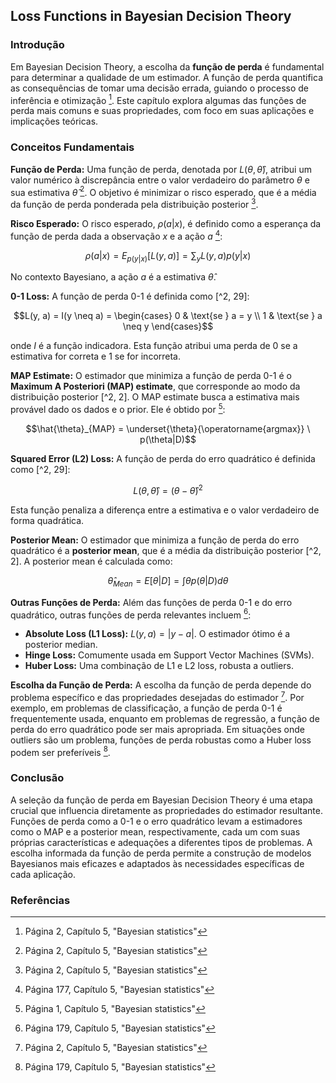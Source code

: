 ## Loss Functions in Bayesian Decision Theory

### Introdução
Em Bayesian Decision Theory, a escolha da **função de perda** é fundamental para determinar a qualidade de um estimador. A função de perda quantifica as consequências de tomar uma decisão errada, guiando o processo de inferência e otimização [^2]. Este capítulo explora algumas das funções de perda mais comuns e suas propriedades, com foco em suas aplicações e implicações teóricas.

### Conceitos Fundamentais

**Função de Perda:** Uma função de perda, denotada por $L(\theta, \hat{\theta})$, atribui um valor numérico à discrepância entre o valor verdadeiro do parâmetro $\theta$ e sua estimativa $\hat{\theta}$ [^2]. O objetivo é minimizar o risco esperado, que é a média da função de perda ponderada pela distribuição posterior [^2].

**Risco Esperado:** O risco esperado, $\rho(a|x)$, é definido como a esperança da função de perda dada a observação $x$ e a ação $a$ [^29]:

$$\rho(a|x) = E_{p(y|x)}[L(y, a)] = \sum_{y}L(y, a)p(y|x)$$

No contexto Bayesiano, a ação $a$ é a estimativa $\hat{\theta}$.

**0-1 Loss:** A função de perda 0-1 é definida como [^2, 29]:

$$L(y, a) = I(y \neq a) = \begin{cases} 0 & \text{se } a = y \\ 1 & \text{se } a \neq y \end{cases}$$

onde $I$ é a função indicadora. Esta função atribui uma perda de 0 se a estimativa for correta e 1 se for incorreta.

**MAP Estimate:** O estimador que minimiza a função de perda 0-1 é o **Maximum A Posteriori (MAP) estimate**, que corresponde ao modo da distribuição posterior [^2, 2]. O MAP estimate busca a estimativa mais provável dado os dados e o prior. Ele é obtido por [^1]:

$$\hat{\theta}_{MAP} = \underset{\theta}{\operatorname{argmax}} \ p(\theta|D)$$

**Squared Error (L2) Loss:** A função de perda do erro quadrático é definida como [^2, 29]:

$$L(\theta, \hat{\theta}) = (\theta - \hat{\theta})^2$$

Esta função penaliza a diferença entre a estimativa e o valor verdadeiro de forma quadrática.

**Posterior Mean:** O estimador que minimiza a função de perda do erro quadrático é a **posterior mean**, que é a média da distribuição posterior [^2, 2]. A posterior mean é calculada como:

$$\hat{\theta}_{Mean} = E[\theta|D] = \int \theta p(\theta|D) d\theta$$

**Outras Funções de Perda:** Além das funções de perda 0-1 e do erro quadrático, outras funções de perda relevantes incluem [^31]:

*   **Absolute Loss (L1 Loss):** $L(y, a) = |y - a|$. O estimador ótimo é a posterior median.
*   **Hinge Loss:** Comumente usada em Support Vector Machines (SVMs).
*   **Huber Loss:** Uma combinação de L1 e L2 loss, robusta a outliers.

**Escolha da Função de Perda:** A escolha da função de perda depende do problema específico e das propriedades desejadas do estimador [^2]. Por exemplo, em problemas de classificação, a função de perda 0-1 é frequentemente usada, enquanto em problemas de regressão, a função de perda do erro quadrático pode ser mais apropriada. Em situações onde outliers são um problema, funções de perda robustas como a Huber loss podem ser preferíveis [^31].

### Conclusão
A seleção da função de perda em Bayesian Decision Theory é uma etapa crucial que influencia diretamente as propriedades do estimador resultante. Funções de perda como a 0-1 e o erro quadrático levam a estimadores como o MAP e a posterior mean, respectivamente, cada um com suas próprias características e adequações a diferentes tipos de problemas. A escolha informada da função de perda permite a construção de modelos Bayesianos mais eficazes e adaptados às necessidades específicas de cada aplicação.

### Referências
[^1]: Página 1, Capítulo 5, "Bayesian statistics"
[^2]: Página 2, Capítulo 5, "Bayesian statistics"
[^29]: Página 177, Capítulo 5, "Bayesian statistics"
[^31]: Página 179, Capítulo 5, "Bayesian statistics"
<!-- END -->